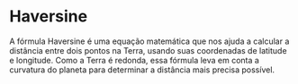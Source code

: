# Haversine
A fórmula Haversine é uma equação matemática que nos ajuda a calcular a distância entre dois pontos na Terra, usando suas coordenadas de latitude e longitude. Como a Terra é redonda, essa fórmula leva em conta a curvatura do planeta para determinar a distância mais precisa possível.
